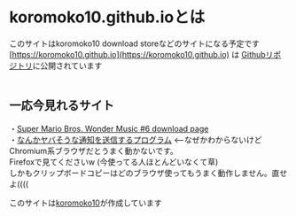 # koromoko10.github.ioとは
このサイトはkoromoko10 download storeなどのサイトになる予定です<br>
[https://koromoko10.github.io](https://koromoko10.github.io) は [Githubリポジトリ](https://github.com/koromoko10/koromoko10.github.io)に公開されています<br><br>

## 一応今見れるサイト
・[Super Mario Bros. Wonder Music #6 download page](https://koromoko10.github.io/Scratch) <br>
・[なんかヤバそうな通知を送信するプログラム](https://koromoko10.github.io/notification) <--なぜかわからないけどChromium系ブラウザだとうまく動かないです。<br>Firefoxで見てくださいw (今使ってる人ほとんどいなくて草) <br>しかもクリップボードコピーはどのブラウザ使ってもうまく動作しません。直せよ((((<br>

このサイトは[koromoko10](https://lit.link/koromoko10)が作成しています
